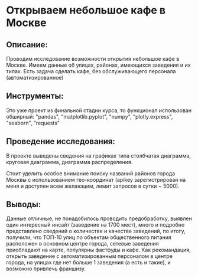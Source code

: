 # Открываем небольшое кафе в Москве

## Описание:
Проводим исследование возможности открытия небольшое кафе в Москве. Имеем данные об улицах, районах, имеющихся заведения и их типах. 
Есть задача сделать кафе, без обслуживающего персонала (автоматизированное)

## Инструменты:
Это уже проект из финальной стадии курса, то функционал использован обширный: "pandas", "matplotlib.pyplot", "numpy", "plotly.express", "seaborn", "requests"

## Проведение исследования:
В проекте выведены сведения на графиках типа столбчатая диаграмма, круговая диаграмма, диаграмма распределения.

Стоит уделить особое внимание поиску названий районов города Москвы с использованием гео-координат 
(apikey зарегистрирован на меня и доступен всем желающим, лимит запросов в сутки ~ 5000).

## Выводы:
Данные отличные, не понадобилось проводить предобработку, выявлен один интересный инсайт (заведение на 1700 мест), много и подробно представлено сведений о количестве и качестве заведений, по итогу, получили, что ТОП-10 улиц по объектам общественного питания расположен в основном центре города, сетевые заведения приобладают на карте, популярны фастфуды и кафе.
Как рекомандация, открыть заведение с автоматизированным персоналом в центре города, на улицах где нет больше 1 заведения (а есть и такие), и возможно привлечь франшизу.
